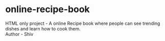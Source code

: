 # online-recipe-book
HTML only project - A online Recipe book where people can see trending dishes and learn how to cook them.
<br>
Author - Shiv
